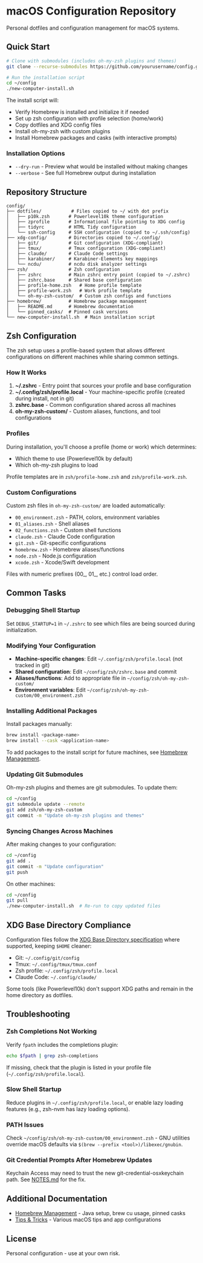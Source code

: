 # macOS Configuration Repository

Personal dotfiles and configuration management for macOS systems.

## Quick Start

```bash
# Clone with submodules (includes oh-my-zsh plugins and themes)
git clone --recurse-submodules https://github.com/yourusername/config.git ~/config

# Run the installation script
cd ~/config
./new-computer-install.sh
```

The install script will:
- Verify Homebrew is installed and initialize it if needed
- Set up zsh configuration with profile selection (home/work)
- Copy dotfiles and XDG config files
- Install oh-my-zsh with custom plugins
- Install Homebrew packages and casks (with interactive prompts)

### Installation Options

- `--dry-run` - Preview what would be installed without making changes
- `--verbose` - See full Homebrew output during installation

## Repository Structure

```
config/
├── dotfiles/           # Files copied to ~/ with dot prefix
│   ├── p10k.zsh       # Powerlevel10k theme configuration
│   ├── zprofile       # Informational file pointing to XDG config
│   ├── tidyrc         # HTML Tidy configuration
│   └── ssh-config     # SSH configuration (copied to ~/.ssh/config)
├── xdg-config/        # Directories copied to ~/.config/
│   ├── git/           # Git configuration (XDG-compliant)
│   ├── tmux/          # Tmux configuration (XDG-compliant)
│   ├── claude/        # Claude Code settings
│   ├── karabiner/     # Karabiner-Elements key mappings
│   └── ncdu/          # ncdu disk analyzer settings
├── zsh/               # Zsh configuration
│   ├── zshrc          # Main zshrc entry point (copied to ~/.zshrc)
│   ├── zshrc.base     # Shared base configuration
│   ├── profile-home.zsh   # Home profile template
│   ├── profile-work.zsh   # Work profile template
│   └── oh-my-zsh-custom/  # Custom zsh configs and functions
├── homebrew/          # Homebrew package management
│   ├── README.md      # Homebrew documentation
│   └── pinned_casks/  # Pinned cask versions
└── new-computer-install.sh  # Main installation script
```

## Zsh Configuration

The zsh setup uses a profile-based system that allows different configurations on different machines while sharing common settings.

### How It Works

1. **~/.zshrc** - Entry point that sources your profile and base configuration
2. **~/.config/zsh/profile.local** - Your machine-specific profile (created during install, not in git)
3. **zshrc.base** - Common configuration shared across all machines
4. **oh-my-zsh-custom/** - Custom aliases, functions, and tool configurations

### Profiles

During installation, you'll choose a profile (home or work) which determines:
- Which theme to use (Powerlevel10k by default)
- Which oh-my-zsh plugins to load

Profile templates are in `zsh/profile-home.zsh` and `zsh/profile-work.zsh`.

### Custom Configurations

Custom zsh files in `oh-my-zsh-custom/` are loaded automatically:
- `00_environment.zsh` - PATH, colors, environment variables
- `01_aliases.zsh` - Shell aliases
- `02_functions.zsh` - Custom shell functions
- `claude.zsh` - Claude Code configuration
- `git.zsh` - Git-specific configurations
- `homebrew.zsh` - Homebrew aliases/functions
- `node.zsh` - Node.js configuration
- `xcode.zsh` - Xcode/Swift development

Files with numeric prefixes (00_, 01_, etc.) control load order.

## Common Tasks

### Debugging Shell Startup

Set `DEBUG_STARTUP=1` in `~/.zshrc` to see which files are being sourced during initialization.

### Modifying Your Configuration

- **Machine-specific changes**: Edit `~/.config/zsh/profile.local` (not tracked in git)
- **Shared configuration**: Edit `~/config/zsh/zshrc.base` and commit
- **Aliases/functions**: Add to appropriate file in `~/config/zsh/oh-my-zsh-custom/`
- **Environment variables**: Edit `~/config/zsh/oh-my-zsh-custom/00_environment.zsh`

### Installing Additional Packages

Install packages manually:

```bash
brew install <package-name>
brew install --cask <application-name>
```

To add packages to the install script for future machines, see [Homebrew Management](./homebrew/README.md).

### Updating Git Submodules

Oh-my-zsh plugins and themes are git submodules. To update them:

```bash
cd ~/config
git submodule update --remote
git add zsh/oh-my-zsh-custom
git commit -m "Update oh-my-zsh plugins and themes"
```

### Syncing Changes Across Machines

After making changes to your configuration:

```bash
cd ~/config
git add .
git commit -m "Update configuration"
git push
```

On other machines:

```bash
cd ~/config
git pull
./new-computer-install.sh  # Re-run to copy updated files
```

## XDG Base Directory Compliance

Configuration files follow the [XDG Base Directory specification](https://specifications.freedesktop.org/basedir-spec/basedir-spec-latest.html) where supported, keeping `$HOME` cleaner:

- Git: `~/.config/git/config`
- Tmux: `~/.config/tmux/tmux.conf`
- Zsh profile: `~/.config/zsh/profile.local`
- Claude Code: `~/.config/claude/`

Some tools (like Powerlevel10k) don't support XDG paths and remain in the home directory as dotfiles.

## Troubleshooting

### Zsh Completions Not Working

Verify `fpath` includes the completions plugin:

```bash
echo $fpath | grep zsh-completions
```

If missing, check that the plugin is listed in your profile file (`~/.config/zsh/profile.local`).

### Slow Shell Startup

Reduce plugins in `~/.config/zsh/profile.local`, or enable lazy loading features (e.g., zsh-nvm has lazy loading options).

### PATH Issues

Check `~/config/zsh/oh-my-zsh-custom/00_environment.zsh` - GNU utilities override macOS defaults via `$(brew --prefix <tool>)/libexec/gnubin`.

### Git Credential Prompts After Homebrew Updates

Keychain Access may need to trust the new git-credential-osxkeychain path. See [NOTES.md](./NOTES.md) for the fix.

## Additional Documentation

- [Homebrew Management](./homebrew/README.md) - Java setup, brew cu usage, pinned casks
- [Tips & Tricks](./NOTES.md) - Various macOS tips and app configurations

## License

Personal configuration - use at your own risk.
